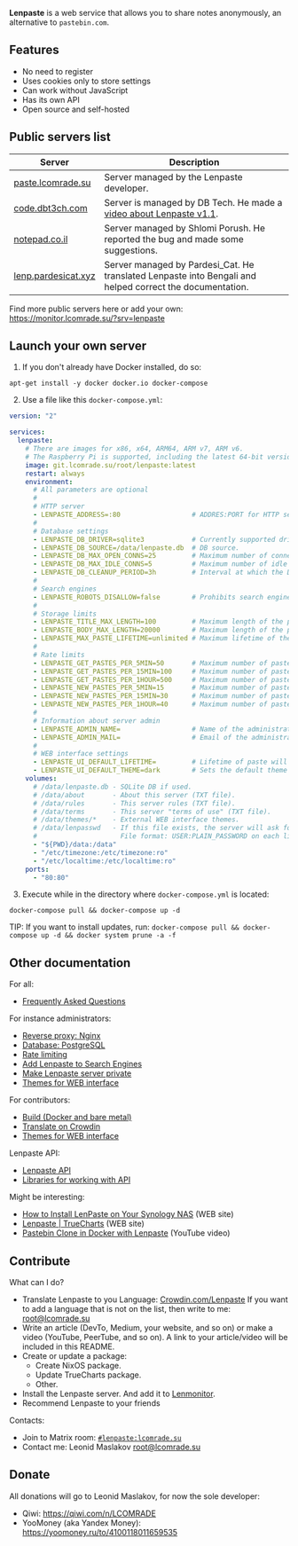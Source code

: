 **Lenpaste** is a web service that allows you to share notes anonymously, an alternative to `pastebin.com`.


## Features
- No need to register
- Uses cookies only to store settings
- Can work without JavaScript
- Has its own API
- Open source and self-hosted



## Public servers list
| Server                                             | Description                                                                                                       |
| ---------------------------------------------------| ----------------------------------------------------------------------------------------------------------------- |
| [paste.lcomrade.su](https://paste.lcomrade.su)     | Server managed by the Lenpaste developer.                                                                         |
| [code.dbt3ch.com](https://code.dbt3ch.com)         | Server is managed by DB Tech. He made a [video about Lenpaste v1.1](https://www.youtube.com/watch?v=YxcHxsZHh9A). |
| [notepad.co.il](https://notepad.co.il)             | Server managed by Shlomi Porush. He reported the bug and made some suggestions.                                   |
| [lenp.pardesicat.xyz](https://lenp.pardesicat.xyz) | Server managed by Pardesi_Cat. He translated Lenpaste into Bengali and helped correct the documentation.          |

Find more public servers here or add your own: https://monitor.lcomrade.su/?srv=lenpaste



## Launch your own server
1. If you don't already have Docker installed, do so:
```
apt-get install -y docker docker.io docker-compose
```

2. Use a file like this `docker-compose.yml`:
```yaml
version: "2"

services:
  lenpaste:
	# There are images for x86, x64, ARM64, ARM v7, ARM v6.
	# The Raspberry Pi is supported, including the latest 64-bit versions.
    image: git.lcomrade.su/root/lenpaste:latest
    restart: always
    environment:
      # All parameters are optional
      #
      # HTTP server
      - LENPASTE_ADDRESS=:80                  # ADDRES:PORT for HTTP server.
      #
      # Database settings
      - LENPASTE_DB_DRIVER=sqlite3            # Currently supported drivers: 'sqlite3' and 'postgres'.
      - LENPASTE_DB_SOURCE=/data/lenpaste.db  # DB source.
      - LENPASTE_DB_MAX_OPEN_CONNS=25         # Maximum number of connections to the database.
      - LENPASTE_DB_MAX_IDLE_CONNS=5          # Maximum number of idle connections to the database.
      - LENPASTE_DB_CLEANUP_PERIOD=3h         # Interval at which the DB is cleared of expired but not yet deleted pastes.
      #
      # Search engines
      - LENPASTE_ROBOTS_DISALLOW=false        # Prohibits search engine crawlers from indexing site using robots.txt file.
      #
      # Storage limits
      - LENPASTE_TITLE_MAX_LENGTH=100         # Maximum length of the paste title. If 0 disable title, if -1 disable length limit.
      - LENPASTE_BODY_MAX_LENGTH=20000        # Maximum length of the paste body. If -1 disable length limit. Can't be -1.
      - LENPASTE_MAX_PASTE_LIFETIME=unlimited # Maximum lifetime of the paste. Examples: 10m, 1h 30m, 12h, 7w, 30d, 365d.
      #
      # Rate limits
      - LENPASTE_GET_PASTES_PER_5MIN=50       # Maximum number of pastes that can be VIEWED in 5 minutes from one IP. If 0 disable rate-limit.
      - LENPASTE_GET_PASTES_PER_15MIN=100     # Maximum number of pastes that can be VIEWED in 15 minutes from one IP. If 0 disable rate-limit.
      - LENPASTE_GET_PASTES_PER_1HOUR=500     # Maximum number of pastes that can be VIEWED in 1 hour from one IP. If 0 disable rate-limit.
      - LENPASTE_NEW_PASTES_PER_5MIN=15       # Maximum number of pastes that can be CREATED in 5 minutes from one IP. If 0 disable rate-limit.
      - LENPASTE_NEW_PASTES_PER_15MIN=30      # Maximum number of pastes that can be CREATED in 15 minutes from one IP. If 0 disable rate-limit.
      - LENPASTE_NEW_PASTES_PER_1HOUR=40      # Maximum number of pastes that can be CREATED in 1 hour from one IP. If 0 disable rate-limit.
      #
      # Information about server admin
      - LENPASTE_ADMIN_NAME=                  # Name of the administrator of this server.
      - LENPASTE_ADMIN_MAIL=                  # Email of the administrator of this server.
      #
      # WEB interface settings
      - LENPASTE_UI_DEFAULT_LIFETIME=         # Lifetime of paste will be set by default in WEB interface. Examples: 10min, 1h, 1d, 2w, 6mon, 1y.
      - LENPASTE_UI_DEFAULT_THEME=dark        # Sets the default theme for the WEB interface. Examples: dark, light.
    volumes:
      # /data/lenpaste.db - SQLite DB if used.
      # /data/about       - About this server (TXT file).
      # /data/rules       - This server rules (TXT file).
      # /data/terms       - This server "terms of use" (TXT file).
      # /data/themes/*    - External WEB interface themes.
      # /data/lenpasswd   - If this file exists, the server will ask for auth to create new pastes.
      #                     File format: USER:PLAIN_PASSWORD on each line.
      - "${PWD}/data:/data"
      - "/etc/timezone:/etc/timezone:ro"
      - "/etc/localtime:/etc/localtime:ro"
    ports:
      - "80:80"
```

3. Execute while in the directory where `docker-compose.yml` is located:
```
docker-compose pull && docker-compose up -d
```

TIP: If you want to install updates, run: `docker-compose pull && docker-compose up -d && docker system prune -a -f`



## Other documentation
For all:
- [Frequently Asked Questions](FAQ.md)

For instance administrators:
- [Reverse proxy: Nginx](docs/reverse_proxy_nginx.md)
- [Database: PostgreSQL](docs/db_postgresql.md)
- [Rate limiting](docs/ratelimits.md)
- [Add Lenpaste to Search Engines](docs/search_engines.md)
- [Make Lenpaste server private](docs/private_server.md)
- [Themes for WEB interface](docs/themes.md)

For contributors:
- [Build (Docker and bare metal)](docs/build.md)
- [Translate on Crowdin](https://crowdin.com/project/lenpaste)
- [Themes for WEB interface](docs/themes.md)

Lenpaste API:
- [Lenpaste API](https://paste.lcomrade.su/docs/apiv1)
- [Libraries for working with API](https://paste.lcomrade.su/docs/api_libs)

Might be interesting:
- [How to Install LenPaste on Your Synology NAS](https://mariushosting.com/how-to-install-lenpaste-on-your-synology-nas/) (WEB site)
- [Lenpaste | TrueCharts](https://truecharts.org/docs/charts/incubator/lenpaste/) (WEB site)
- [Pastebin Clone in Docker with Lenpaste](https://www.youtube.com/watch?v=YxcHxsZHh9A) (YouTube video)



## Contribute
What can I do?
- Translate Lenpaste to you Language: [Crowdin.com/Lenpaste](https://crwd.in/lenpaste)
  If you want to add a language that is not on the list, then write to me: root@lcomrade.su
- Write an article (DevTo, Medium, your website, and so on) or make a video (YouTube, PeerTube, and so on).
  A link to your article/video will be included in this README.
- Create or update a package:
	- Create NixOS package.
	- Update TrueCharts package.
	- Other.
- Install the Lenpaste server. And add it to [Lenmonitor](https://monitor.lcomrade.su/).
- Recommend Lenpaste to your friends

Contacts:
- Join to Matrix room: [`#lenpaste:lcomrade.su`](https://matrix.to/#/#lenpaste:lcomrade.su)
- Contact me: Leonid Maslakov <root@lcomrade.su>



## Donate
All donations will go to Leonid Maslakov, for now the sole developer:
- Qiwi: https://qiwi.com/n/LCOMRADE
- YooMoney (aka Yandex Money): https://yoomoney.ru/to/4100118011659535
